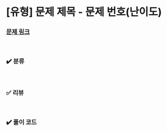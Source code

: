 # [유형] 문제 제목 - 문제 번호(난이도)

### [문제 링크]()

<br>

### ✔️ 분류

<br>

### ✅ 리뷰

<br>

### ✔️ 풀이 코드

```python

```
